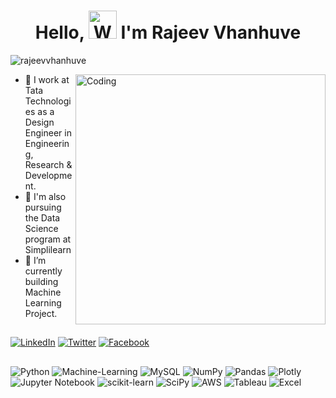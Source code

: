 <h1 align="center"> Hello, <img src="https://raw.githubusercontent.com/nixin72/nixin72/master/wave.gif" 
alt="Waving hand animated gif"
height="45"
width="45" /> I'm Rajeev Vhanhuve</h1>
<p align="left"> <img src="https://komarev.com/ghpvc/?username=rajeevvhanhuve&label=Profile Views&color=blue&style=plastic&style=for-the-badge" alt="rajeevvhanhuve" /> </p>
<img  align="right" alt="Coding" width="400" src="https://cdn.dribbble.com/users/330915/screenshots/3587000/10_coding_dribbble.gif" alt="gif">
 
- 💼 I work at Tata Technologies as a Design Engineer in Engineering, Research & Development.
- 🌱 I'm also pursuing the Data Science program at Simplilearn
- 🔭 I’m currently building Machine Learning Project.

## 
[![LinkedIn](https://img.shields.io/badge/LinkedIn-0077B5?style=for-the-badge&logo=linkedin&logoColor=white)](https://www.linkedin.com/in/rajeevvhanhuve/) [![Twitter](https://img.shields.io/twitter/follow/rajeevvhanhuve?logo=Twitter&style=for-the-badge)](https://twitter.com/rajeevvhanhuve) [![Facebook](https://img.shields.io/badge/Facebook-0077B5?style=for-the-badge&logo=Facebook&logoColor=white)](https://www.facrbook.com/rajeevvhanhuve/)
## 
![Python](https://img.shields.io/badge/Python-%234ea94b.svg?style=for-the-badge&logo=python&logoColor=white) ![Machine-Learning](https://img.shields.io/badge/machine--learning-3670A0?style=for-the-badge&logo=machine-learning&logoColor=ffdd54) ![MySQL](https://img.shields.io/badge/mysql-%2300f.svg?style=for-the-badge&logo=mysql&logoColor=white) 	![NumPy](https://img.shields.io/badge/numpy-%23013243.svg?style=for-the-badge&logo=numpy&logoColor=white) ![Pandas](https://img.shields.io/badge/pandas-%23150458.svg?style=for-the-badge&logo=pandas&logoColor=white) ![Plotly](https://img.shields.io/badge/Plotly-239120?style=for-the-badge&logo=plotly&logoColor=white) ![Jupyter Notebook](https://img.shields.io/badge/jupyter-%23FA0F00.svg?style=for-the-badge&logo=jupyter&logoColor=white)  ![scikit-learn](https://img.shields.io/badge/scikit--learn-%23F7931E.svg?style=for-the-badge&logo=scikit-learn&logoColor=white) ![SciPy](https://img.shields.io/badge/SciPy-%230C55A5.svg?style=for-the-badge&logo=scipy&logoColor=%white) ![AWS](https://img.shields.io/badge/aws-430098?style=for-the-badge&logo=aws&logoColor=white) ![Tableau](https://img.shields.io/badge/Tableau-000000?style=for-the-badge&logo=Tableau&logoColor=white) ![Excel](https://img.shields.io/badge/Excel-%23EE4C2C.svg?style=for-the-badge&logo=Excel&logoColor=white)

<!---
rajeevvhanhuve/rajeevvhanhuve is a ✨ special ✨ repository because its `README.md` (this file) appears on your GitHub profile.
You can click the Preview link to take a look at your changes.
--->
